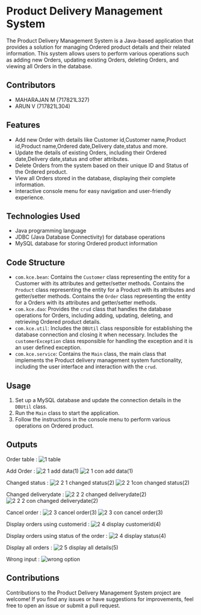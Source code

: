 # Product Delivery Management System

The Product Delivery Management System is a Java-based application that provides a solution for managing Ordered product details and their related information. This system allows users to perform various operations such as adding new Orders, updating existing Orders, deleting Orders, and viewing all Orders in the database.

## Contributors

- MAHARAJAN M (717821L327)
- ARUN V (717821L304)

## Features

- Add new Order with details like Customer id,Customer name,Product id,Product name,Ordered date,Delivery date,status and more.
- Update the details of existing Orders, including their Ordered date,Delivery date,status and other attributes.
- Delete Orders from the system based on their unique ID and Status of the Ordered product.
- View all Orders stored in the database, displaying their complete information.
- Interactive console menu for easy navigation and user-friendly experience.

## Technologies Used

- Java programming language
- JDBC (Java Database Connectivity) for database operations
- MySQL database for storing Ordered product information

## Code Structure

- `com.kce.bean`: Contains the `Customer` class representing the entity for a Customer with its attributes and getter/setter methods.
                  Contains the `Product` class representing the entity for a Product with its attributes and getter/setter methods.
                  Contains the `Order` class representing the entity for a Orders with its attributes and getter/setter methods.
- `com.kce.dao`: Provides the `crud` class that handles the database operations for Orders, including adding, updating, deleting, and retrieving Ordered product details.
- `com.kce.util`: Includes the `DBUtil` class responsible for establishing the database connection and closing it when necessary.
                  Includes the `customerException` class responsible for handling the exception and it is an user defined exception.
- `com.kce.service`: Contains the `Main` class, the main class that implements the Product delivery management system functionality, including the user interface and interaction with the           `crud`.

## Usage

1. Set up a MySQL database and update the connection details in the `DBUtil` class.
2. Run the `Main` class to start the application.
3. Follow the instructions in the console menu to perform various operations on Ordered product.

## Outputs
Order table :
![1 table](https://github.com/Maharajan123/miniproject/assets/123573721/a8efe68a-4081-497d-9f2d-33a31711bea9)

Add Order : 
![2 1 add data(1)](https://github.com/Maharajan123/miniproject/assets/123573721/2200f38c-a262-477a-80dc-e9b9bf4df7e3)
![2 1 con add data(1)](https://github.com/Maharajan123/miniproject/assets/123573721/b65a3536-bc3e-4f37-929c-23b38bcf3d58)

Changed status : 
![2 2 1 changed status(2)](https://github.com/Maharajan123/miniproject/assets/123573721/d2c3f671-61f6-4128-927a-f4c7c3a1604f)
![2 2 1con changed status(2)](https://github.com/Maharajan123/miniproject/assets/123573721/9431832b-11f2-459c-ae02-cde47dc758a3)

Changed deliverydate : 
![2 2 2 changed deliverydate(2)](https://github.com/Maharajan123/miniproject/assets/123573721/8db94b50-d192-499d-ba33-0600b6e97f90)
![2 2 2 con changed deliverydate(2)](https://github.com/Maharajan123/miniproject/assets/123573721/0438c59c-aed4-49e9-b441-af665b13459a)

Cancel order : 
![2 3 cancel order(3)](https://github.com/Maharajan123/miniproject/assets/123573721/78282c84-aebf-42eb-871c-aefa66b0d895)
![2 3 con cancel order(3)](https://github.com/Maharajan123/miniproject/assets/123573721/d471f3a0-e58a-4f35-ad8e-8ae2fb150b48)

Display orders using customerid : 
![2 4 display customerid(4)](https://github.com/Maharajan123/miniproject/assets/123573721/9b46a8cc-2589-47f9-9c51-f9ef67ff204d)

Display orders using status of the order : 
![2 4 display status(4)](https://github.com/Maharajan123/miniproject/assets/123573721/95876eba-7765-4c27-afe6-df832fe3098f)

Display all orders : 
![2 5 display all details(5)](https://github.com/Maharajan123/miniproject/assets/123573721/bae16a6a-f88c-49c8-81b9-116cec7c1cca)

Wrong input : 
![wrong option](https://github.com/Maharajan123/miniproject/assets/123573721/e54cb885-5bcb-41e0-9374-5d89e99bd405)


## Contributions

Contributions to the Product Delivery Management System project are welcome! If you find any issues or have suggestions for improvements, feel free to open an issue or submit a pull request.
